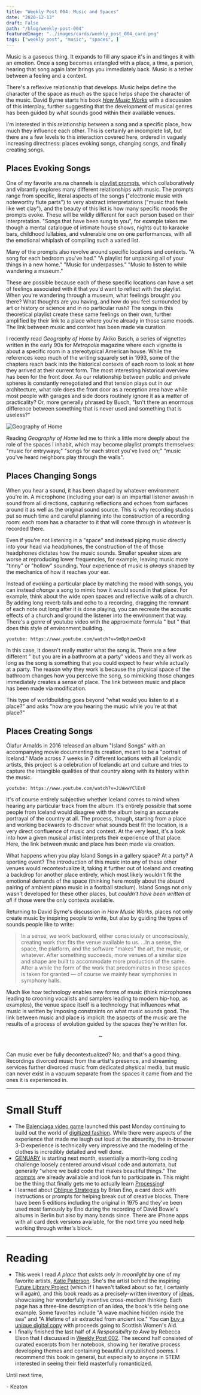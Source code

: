 ```yaml
---
title: "Weekly Post 004: Music and Spaces"
date: "2020-12-13"
draft: False
path: "/blog/weekly-post-004"
featuredImage: "../images/cards/weekly_post_004_card.png"
tags: ["weekly post", "music", "spaces", ]
---
```


Music is a gaseous thing. It expands to fill any space it's in and tinges it with an emotion. Once a song becomes entangled with a place, a time, a person, hearing that song again later brings you immediately back. Music is a tether between a feeling and a context. 

There's a reflexive relationship that develops. Music helps define the character of the space as much as the space helps shape the character of the music. David Byrne starts his book [*How Music Works*](https://www.goodreads.com/book/show/13235689-how-music-works) with a discussion of this interplay, further suggesting that the development of musical genres has been guided by what sounds good within their available venues. 

I'm interested in this relationship between a song and a specific place, how much they influence each other. This is certainly an incomplete list, but there are a few levels to this interaction covered here, ordered in vaguely increasing directness: places evoking songs, changing songs, and finally creating songs.

## Places Evoking Songs

One of my favorite are.na channels is [playlist prompts](https://www.are.na/shea-fitzpatrick/playlist-prompts), which collaboratively and vibrantly explores many different relationships with music. The prompts range from specific, literal aspects of the songs ("electronic music with noteworthy flute parts") to very abstract interpretations ("music that feels like wet clay"), and the beauty of this list is how many specific moods the prompts evoke. These will be wildly different for each person based on their interpretation. "Songs that have been sung to you", for example takes me though a mental catalogue of intimate house shows, nights out to karaoke bars, childhood lullabies, and vulnerable one on one performances, with all the emotional whiplash of compiling such a varied list. 

Many of the prompts also revolve around specific locations and contexts. "A song for each bedroom you've had." "A playlist for unpacking all of your things in a new home." "Music for underpasses." "Music to listen to while wandering a museum."

These are possible because each of these specific locations can have a set of feelings associated with it that you'd want to reflect with the playlist. When you're wandering through a museum, what feelings brought you there? What thoughts are you having, and how do you feel surrounded by art or history or science and in no particular rush? The songs in this theoretical playlist create these same feelings on their own, further amplified by their link to a place where you're already in those same moods. The link between music and context has been made via curation. 

I recently read *Geography of Home* by Akiko Busch, a series of vignettes written in the early 90s for *Metropolis* magazine where each vignette is about a specific room in a stereotypical American house. While the references keep much of the writing squarely set in 1993, some of the chapters reach back into the historical contexts of each room to look at how they arrived at their current form. The most interesting historical overview has been for the front door. As our relationship between public and private spheres is constantly renegotiated and that tension plays out in our architecture, what role does the front door as a reception area have while most people with garages and side doors routinely ignore it as a matter of practicality? Or, more generally phrased by Busch, "Isn't there an enormous difference between something that is never used and something that is useless?"

![Geography of Home](../images/geography_of_home.jpeg)

Reading *Geography of Home* led me to think a little more deeply about the role of the spaces I inhabit, which may become playlist prompts themselves: "music for entryways;" "songs for each street you've lived on;" "music you've heard neighbors play through the walls".

## Places Changing Songs

When you hear a sound, it has been shaped by whatever environment you're in. A microphone (including your ear) is an impartial listener awash in sound from all directions, capturing reflections and echoes from surfaces around it as well as the original sound source. This is why recording studios put so much time and careful planning into the construction of a recording room: each room has a character to it that will come through in whatever is recorded there. 

Even if you're not listening in a "space" and instead piping music directly into your head via headphones, the construction of the of those headphones dictates how the music sounds. Smaller speaker sizes are worse at reproducing lower frequencies, for example, leaving music more "tinny" or "hollow" sounding. Your experience of music is *always* shaped by the mechanics of how it reaches your ear.

Instead of evoking a particular place by matching the mood with songs, you can instead *change* a song to mimic how it would sound in that place. For example, think about the wide open spaces and reflective walls of a church. By adding long reverb tails and echo to a recording, dragging the remnant of each note out long after it is done playing, you can recreate the acoustic effects of a church and ground the listener into the environment that way. There's a genre of youtube video with the approximate formula "<song> but <x>" that does this style of environment building. 

`youtube: https://www.youtube.com/watch?v=9mBpYzwmDx8`

In this case, it doesn't really matter what the song is. There are a few different "<song> but you are in a bathroom at a party" videos and they all work as long as the song is something that you could expect to hear while actually at a party. The reason why they work is because the physical space of the bathroom changes how you perceive the song, so mimicking those changes immediately creates a sense of place. The link between music and place has been made via modification. 

This type of worldbuilding goes beyond "what would you listen to at a place?" and asks "how are you hearing the music while you're at that place?" 

## Places Creating Songs

Ólafur Arnalds in 2016 released an album "Island Songs" with an accompanying movie documenting its creation, meant to be a "portrait of Iceland." Made across 7 weeks in 7 different locations with all Icelandic artists, this project is a celebration of Icelandic art and culture and tries to capture the intangible qualities of that country along with its history within the music. 

`youtube: https://www.youtube.com/watch?v=JiWwwYClEs0`

It's of course entirely subjective whether Iceland comes to mind when hearing any particular track from the album. It's entirely possible that some people from Iceland would disagree with the album being an accurate portrayal of the country at all. The process, though, starting from a place and working backwards to discover what sounds best fit the location, is a very direct confluence of music and context. At the very least, it's a look into how a given musical artist interprets their experience of that place. Here, the link between music and place has been made via creation.

What happens when you play Island Songs in a gallery space? At a party? A sporting event? The introduction of this music into any of these other venues would recontextualize it, taking it further out of Iceland and creating a backdrop for another place entirely, which most likely wouldn't fit the emotional demands of the space (thinking here mostly about the absurd pairing of ambient piano music in a football stadium). Island Songs not only wasn't developed for these other places, but *couldn't have been written at all* if those were the only contexts available.

Returning to David Byrne's discussion in *How Music Works*, places not only create music by inspiring people to write, but also by guiding the types of sounds people like to write:

> In a sense, we work backward, either consciously or unconsciously, creating work that fits the venue available to us. ...In a sense, the space, the platform, and the software "makes" the art, the music, or whatever. After something succeeds, more venues of a similar size and shape are built to accommodate more production of the same. After a while the form of the work that predominates in these spaces is taken for granted — of course we mainly hear symphonies in symphony halls.

Much like how technology enables new forms of music (think microphones leading to crooning vocalists and samplers leading to modern hip-hop, as examples), the venue space itself is a technology that influences what music is written by imposing constraints on what music sounds good. The link between music and place is implicit: the aspects of the music are the results of a process of evolution guided by the spaces they're written for. 

<div style="text-align: center; font-size: larger;">~</div>
<br/>

Can music ever be fully decontextualized? No, and that's a good thing. Recordings divorced music from the artist's presence, and streaming services further divorced music from dedicated physical media, but music can never exist in a vacuum separate from the spaces it came from and the ones it is experienced in. 

---

# Small Stuff

- The [Balenciaga video game](https://videogame.balenciaga.com/en/game) launched this past Monday continuing to build out the world of [digitized fashion](https://www.are.na/keaton-armentrout/digitized-fashion). While there were aspects of the experience that made me laugh out loud at the absurdity, the in-browser 3-D experience is technically very impressive and the modeling of the clothes is incredibly detailed and well done.
- [GENUARY](https://genuary2021.github.io/) is starting next month, essentially a month-long coding challenge loosely centered around visual code and automata, but generally "where we build code that makes beautiful things." The [prompts](https://genuary2021.github.io/prompts) are already available and look fun to participate in. This might be the thing that finally gets me to actually learn [Processing](https://processing.org/)!
- I learned about [Oblique Strategies](https://en.wikipedia.org/wiki/Oblique_Strategies) by Brian Eno, a card deck with instructions or prompts for helping break out of creative blocks. There have been 5 editions including the original in 1975 and they've been used most famously by Eno during the recording of David Bowie's albums in Berlin but also by many bands since. There are iPhone apps with all card deck versions available, for the next time you need help working through writer's block.

---

# Reading

- This week I read *A place that exists only in moonlight* by one of my favorite artists, [Katie Paterson](http://katiepaterson.org/). She's the artist behind the inspiring [Future Library Project](https://futurelibrary.no) (which if I haven't talked about so far, I certainly will again), and this book reads as a precisely-written inventory of [ideas](http://katiepaterson.org/portfolio/ideas/), showcasing her wonderfully inventive cross-medium thinking. Each page has a three-line description of an idea, the book's title being one example. Some favorites include "A wave machine hidden inside the sea" and "A lifetime of air extracted from ancient ice." You can [buy a unique digital copy](https://www.justgiving.com/fundraising/katie-patersonideas) with proceeds going to Scottish Women's Aid.
- I finally finished the last half of *A Responsibility to Awe* by Rebecca Elson that I discussed in [Weekly Post 002](https://ksarmentrout.com/blog/weekly-post-002). The second half consisted of curated excerpts from her notebook, showing her iterative process developing themes and containing beautiful unpublished poems. I recommend this book in general, but especially to anyone in STEM interested in seeing their field masterfully romanticized.

Until next time,

\- Keaton